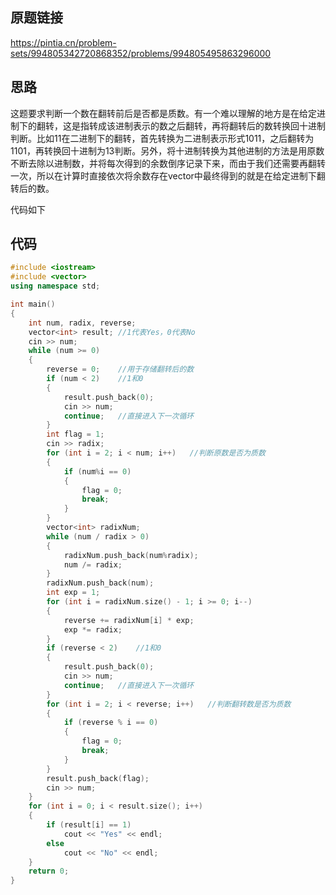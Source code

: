 ## 原题链接
https://pintia.cn/problem-sets/994805342720868352/problems/994805495863296000

## 思路
这题要求判断一个数在翻转前后是否都是质数。有一个难以理解的地方是在给定进制下的翻转，这是指转成该进制表示的数之后翻转，再将翻转后的数转换回十进制判断。比如11在二进制下的翻转，首先转换为二进制表示形式1011，之后翻转为1101，再转换回十进制为13判断。另外，将十进制转换为其他进制的方法是用原数不断去除以进制数，并将每次得到的余数倒序记录下来，而由于我们还需要再翻转一次，所以在计算时直接依次将余数存在vector中最终得到的就是在给定进制下翻转后的数。

代码如下
## 代码
```cpp
#include <iostream>
#include <vector>
using namespace std;

int main()
{
	int num, radix, reverse;
	vector<int> result;	//1代表Yes，0代表No
	cin >> num;
	while (num >= 0)
	{
		reverse = 0;	//用于存储翻转后的数
		if (num < 2)	//1和0
		{
			result.push_back(0);
			cin >> num;
			continue;	//直接进入下一次循环
		}
		int flag = 1;
		cin >> radix;
		for (int i = 2; i < num; i++)	//判断原数是否为质数
		{
			if (num%i == 0)
			{
				flag = 0;
				break;
			}
		}
		vector<int> radixNum;
		while (num / radix > 0)
		{
			radixNum.push_back(num%radix);
			num /= radix;
		}
		radixNum.push_back(num);
		int exp = 1;
		for (int i = radixNum.size() - 1; i >= 0; i--)
		{
			reverse += radixNum[i] * exp;
			exp *= radix;
		}
		if (reverse < 2)	//1和0
		{
			result.push_back(0);
			cin >> num;
			continue;	//直接进入下一次循环
		}
		for (int i = 2; i < reverse; i++)	//判断翻转数是否为质数
		{
			if (reverse % i == 0)
			{
				flag = 0;
				break;
			}
		}
		result.push_back(flag);
		cin >> num;
	}
	for (int i = 0; i < result.size(); i++)
	{
		if (result[i] == 1)
			cout << "Yes" << endl;
		else
			cout << "No" << endl;
	}
	return 0;
}
```